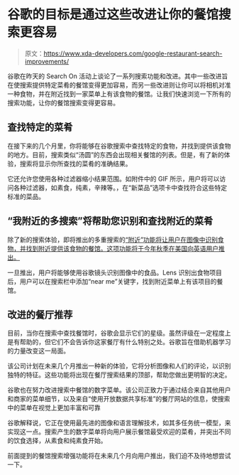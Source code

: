 # 谷歌的目标是通过这些改进让你的餐馆搜索更容易

> 原文：<https://www.xda-developers.com/google-restaurant-search-improvements/>

谷歌在昨天的 Search On 活动上谈论了一系列搜索功能和改进。其中一些改进旨在使搜索提供特定菜肴的餐馆变得更加容易，而另一些改进则让你可以将相机对准一种食物，并在附近找到一家菜单上有该食物的餐馆。让我们快速浏览一下所有的搜索功能，让你的餐馆搜索变得更容易。

## 查找特定的菜肴

在接下来的几个月里，你将能够在谷歌搜索中查找特定的食物，并找到提供该食物的地方。目前，搜索类似“汤圆”的东西会出现相关餐馆的列表。但是，有了新的体验，搜索将显示你所查找的菜肴的准确结果。

它还允许您使用各种过滤器缩小结果范围。如附件中的 GIF 所示，用户将可以访问各种过滤器，如素食，纯素，辛辣等。，在“新菜品”选项卡中查找符合这些特定标准的菜品。

## “我附近的多搜索”将帮助您识别和查找附近的菜肴

除了新的搜索体验，即将推出的多重搜索的[“附近”功能将让用户在图像中识别食物，并找到附近提供该食物的餐馆。这项功能将于今年秋季在美国向英语用户推出。](https://www.xda-developers.com/google-multisearch-near-me/)

一旦推出，用户将能够使用谷歌镜头识别图像中的食品。Lens 识别出食物项目后，用户可以在搜索栏中添加“near me”关键字，找到附近菜单上有该项目的餐馆。

## 改进的餐厅推荐

目前，当你在搜索中查找餐馆时，谷歌会显示它们的星级。虽然评级在一定程度上是有帮助的，但它们不会告诉你这家餐厅有什么特别之处。谷歌旨在借助机器学习的力量改变这一局面。

该公司计划在未来几个月推出一种新的体验，它将分析图像和人们的评论，以识别独特的特征。这些功能将出现在餐厅搜索结果的顶部，帮助您做出更明智的决定。

谷歌也在努力改进搜索中餐馆的数字菜单。该公司正致力于通过结合来自其他用户和商家的菜单细节，以及来自“使用开放数据共享标准”的餐厅网站的信息，使搜索中的菜单在视觉上更加丰富和可靠

谷歌解释说，它正在使用最先进的图像和语言理解技术，如其多任务统一模型，来实现这一点。搜索产生的数字菜单将向用户展示餐馆最受欢迎的菜肴，并突出不同的饮食选择，从素食和纯素食开始。

前面提到的餐馆搜索增强功能将在未来几个月向用户推出，我们迫不及待地想尝试一下。